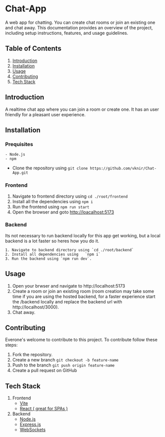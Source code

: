 # Chat-App
A web app for chatting. You can create chat rooms or join an existing one and chat away.
This documentation provides an overview of the project, including setup instructions, features, and usage guidelines.

## Table of Contents
1. [Introduction](#introduction)
2. [Installation](#installation)
3. [Usage](#usage)
4. [Contributing](#contributing)
5. [Tech Stack](#tech-stack)

## Introduction
A realtime chat app where you can join a room or create one. It has an user friendly for a pleasant user experience.

## Installation

  ### Prequisites
    - Node.js 
    - npm

  - Clone the repository using   `git clone https://github.com/vknir/Chat-App.git`
  
  ### Frontend
  1. Navigate to frontend directory using `cd ./root/frontend`
  2. Install all the dependencies using   `npm i`
  3. Run the frontend using   `npm run start`
  4. Open the browser and goto [http://loacalhost:5173](http://localhost:5173) 

  ### Backend
  Its not necessary to run backend locally for this app get working, but a local backend is a lot faster so heres how you do it.
    
    1. Navigate to backend directory using `cd ./root/backend`
    2. Install all dependencies using   `npm i`
    3. Run the backend using `npm run dev`.

## Usage
1. Open your brwser and navigate to http://localhost:5173
2. Create a room or join an existing room (room creation may take some time if you are using the hosted backend, for a faster experience start the /backend locally and replace the backend url with http://localhost/3000).
3. Chat away.

## Contributing
Everone's welcome to contribute to this project. To contribute follow these steps:

1. Fork the repository.
2. Create a new branch
   `git checkout -b feature-name `
3. Push to the branch
    `git push origin feature-name`
4. Create a pull request on GitHub      

    

## Tech Stack
1. Frontend
   - [Vite ](https://vite.dev/)
   - [React ( great for SPAs )](https://react.dev/)
3. Backend
   - [Node.js](https://nodejs.org/en)
   - [Express.js](https://expressjs.com/)
   - [WebSockets](https://www.npmjs.com/package/ws)
   

